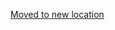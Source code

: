 [Moved to new location](https://github.com/DataTalksClub/machine-learning-zoomcamp/blob/master/06-trees/homework.md)